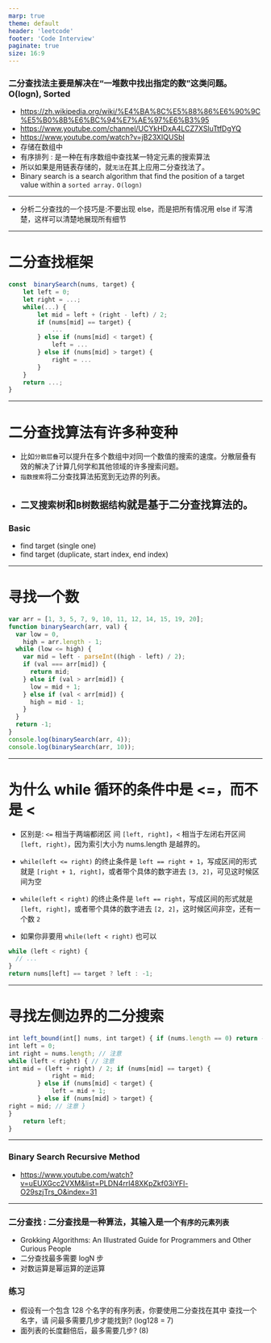 ```yaml
---
marp: true
theme: default
header: 'leetcode'
footer: 'Code Interview'
paginate: true
size: 16:9
---
```


### 二分查找法主要是解决在“一堆数中找出指定的数”这类问题。O(logn), Sorted

- https://zh.wikipedia.org/wiki/%E4%BA%8C%E5%88%86%E6%90%9C%E5%B0%8B%E6%BC%94%E7%AE%97%E6%B3%95
- https://www.youtube.com/channel/UCYkHDxA4LCZ7XSluTtfDgYQ
- https://www.youtube.com/watch?v=jB23XIQUSbI
- 存储在数组中
- 有序排列 : 是一种在有序数组中查找某一特定元素的搜索算法
- 所以如果是用链表存储的，就`无法`在其上应用二分查找法了。
- Binary search is a search algorithm that find the position of a target value within a `sorted array.` `O(logn)`

---

- 分析二分查找的一个技巧是:不要出现 else，而是把所有情况用 else if 写清 楚，这样可以清楚地展现所有细节

---

# 二分查找框架

```js
const  binarySearch(nums, target) {
    let left = 0;
    let right = ...;
    while(...) {
        let mid = left + (right - left) / 2;
        if (nums[mid] == target) {
            ...
        } else if (nums[mid] < target) {
            left = ...
        } else if (nums[mid] > target) {
            right = ...
        }
    }
    return ...;
}
```

---

# 二分查找算法有许多种变种

- 比如`分散层叠`可以提升在多个数组中对同一个数值的搜索的速度。分散层叠有效的解决了计算几何学和其他领域的许多搜索问题。
- `指数搜索`将二分查找算法拓宽到无边界的列表。
- ## `二叉搜索树`和`B树数据结构`就是基于二分查找算法的。

### Basic

- find target (single one)
- find target (duplicate, start index, end index)

---

# 寻找一个数

```js
var arr = [1, 3, 5, 7, 9, 10, 11, 12, 14, 15, 19, 20];
function binarySearch(arr, val) {
  var low = 0,
    high = arr.length - 1;
  while (low <= high) {
    var mid = left - parseInt((high - left) / 2);
    if (val === arr[mid]) {
      return mid;
    } else if (val > arr[mid]) {
      low = mid + 1;
    } else if (val < arr[mid]) {
      high = mid - 1;
    }
  }
  return -1;
}
console.log(binarySearch(arr, 4));
console.log(binarySearch(arr, 10));
```

---

# 为什么 while 循环的条件中是 <=，而不是 <

- 区别是: `<=` 相当于两端都闭区 间 `[left, right]`，`<` 相当于左闭右开区间 `[left, right)`，因为索引大小为 nums.length 是越界的。
- `while(left <= right)` 的终止条件是 `left == right + 1`，写成区间的形式就是 `[right + 1, right]`，或者带个具体的数字进去 `[3, 2]`，可⻅这时候区间为空
- `while(left < right)` 的终止条件是 `left == right`，写成区间的形式就是 `[left, right]`，或者带个具体的数字进去 `[2, 2]`，这时候区间非空，还有一个数 `2`

- 如果你非要用 `while(left < right)` 也可以

```js
while (left < right) {
  // ...
}
return nums[left] == target ? left : -1;
```

---

# 寻找左侧边界的二分搜索

```js
int left_bound(int[] nums, int target) { if (nums.length == 0) return -1;
int left = 0;
int right = nums.length; // 注意
while (left < right) { // 注意
int mid = (left + right) / 2; if (nums[mid] == target) {
            right = mid;
        } else if (nums[mid] < target) {
            left = mid + 1;
        } else if (nums[mid] > target) {
right = mid; // 注意 }
}
    return left;
}
```

---

### Binary Search Recursive Method

- https://www.youtube.com/watch?v=uEUXGcc2VXM&list=PLDN4rrl48XKpZkf03iYFl-O29szjTrs_O&index=31

---

### 二分查找 : 二分查找是一种算法，其输入是一个`有序的元素列表`

- Grokking Algorithms: An Illustrated Guide for Programmers and Other Curious People
- 二分查找最多需要 logN 步
- 对数运算是幂运算的逆运算

### 练习

- 假设有一个包含 128 个名字的有序列表，你要使用二分查找在其中
  查找一个名字，请 问最多需要几步才能找到? (log128 = 7)
- 面列表的长度翻倍后，最多需要几步? (8)
